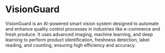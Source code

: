 # VisionGuard
VisionGuard is an AI-powered smart vision system designed to automate and enhance quality control processes in industries like e-commerce and fresh produce. It uses advanced imaging, machine learning, and deep learning to perform product identification, freshness detection, label reading, and counting, ensuring high efficiency and accuracy.
